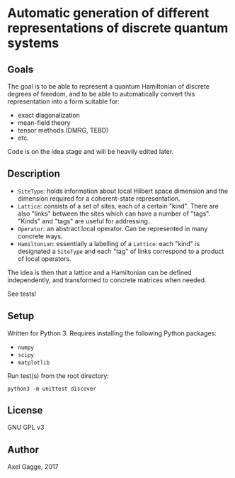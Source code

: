 # Automatic generation of different representations of discrete quantum systems

## Goals

The goal is to be able to represent a quantum Hamiltonian of discrete degrees of freedom, and to be able to automatically convert this representation into a form suitable for:

- exact diagonalization
- mean-field theory
- tensor methods (DMRG, TEBD)
- etc.

Code is on the idea stage and will be heavily edited later.

## Description

- `SiteType`: holds information about local Hilbert space dimension and the dimension required for a coherent-state representation.
- `Lattice`: consists of a set of sites, each of a certain "kind". There are also "links" between the sites which can have a number of "tags". "Kinds" and "tags" are useful for addressing.
- `Operator`: an abstract local operator. Can be represented in many concrete ways.
- `Hamiltonian`: essentially a labelling of a `Lattice`: each "kind" is designated a `SiteType` and each "tag" of links correspond to a product of local operators.

The idea is then that a lattice and a Hamiltonian can be defined independently, and transformed to concrete matrices when needed.

See tests!

## Setup

Written for Python 3. Requires installing the following Python packages:

- `numpy`
- `scipy`
- `matplotlib`

Run test(s) from the root directory:

`python3 -m unittest discover`

## License

GNU GPL v3

## Author

Axel Gagge, 2017
